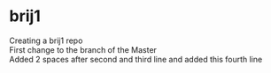 # brij1
Creating a brij1 repo  
First change to the branch of the Master  
Added 2 spaces after second and third line and added this fourth line

